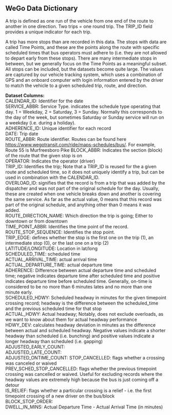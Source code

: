 ## WeGo Data Dictionary

A trip is defined as one run of the vehicle from one end of the route to another in one direction. Two trips = one round trip. The TRIP_ID field provides a unique indicator for each trip.

A trip has more stops than are recorded in this data. The stops with data are called Time Points, and these are the points along the route with specific scheduled times that bus operators must adhere to (i.e. they are not allowed to depart early from these stops). There are many intermediate stops in between, but we generally focus on the Time Points as a meaningful subset. All stops can be included, but the datasets become quite large. The values are captured by our vehicle tracking system, which uses a combination of GPS and an onboard computer with login information entered by the driver to match the vehicle to a given scheduled trip, route, and direction.

**Dataset Columns:**  
CALENDAR_ID: Identifier for the date  
SERVICE_ABBR: Service Type. indicates the schedule type operating that day. 1 = Weekday, 2 = Saturday, 3 = Sunday. Normally this corresponds to the day of the week, but sometimes Saturday or Sunday service will run on a weekday (i.e. during a holiday).  
ADHERENCE_ID: Unique identifier for each record  
DATE: Trip date  
ROUTE_ABBR: Route identifier. Routes can be found here https://www.wegotransit.com/ride/maps-schedules/bus/. For example, Route 55 is Murfreesboro Pike
BLOCK_ABBR: Indicates the section (block) of the route that the given stop is on  
OPERATOR: Indicates the operator (driver)  
TRIP_ID: Identifies the trip; Note that a TRIP_ID is reused for the a given route and scheduled time, so it does not uniquely identify a trip, but can be used in combination with the CALENDAR_ID.  
OVERLOAD_ID: signifies that the record is from a trip that was added by the dispatcher and was not part of the original schedule for the day. Usually, these are created when one vehicle breaks down and another is covering the same service. As far as the actual value, 0 means that this record was part of the original schedule, and anything other than 0 means it was added.  
ROUTE_DIRECTION_NAME: Which direction the trip is going; Either to downtown or from downtown  
TIME_POINT_ABBR: Identifies the time point of the record.  
ROUTE_STOP_SEQUENCE: Identifies the stop point.  
TRIP_EDGE: defines whether the stop is the first one on the trip (1), an intermediate stop (0), or the last one on a trip (2)  
LATITUDE/LONGITUDE: Location in lat/long  
SCHEDULED_TIME: scheduled time  
ACTUAL_ARRIVAL_TIME: actual arrival time  
ACTUAL_DEPARTURE_TIME: actual departure time  
ADHERENCE: Difference between actual departure time and scheduled time; negative indicates departure time after scheduled time and positive indicates departure time before scheduled time. Generally, on-time is considered to be no more than 6 minutes lates and no more than one minute early.  
SCHEDULED_HDWY: Scheduled headway in minutes for the given timepoint crossing record; headway is the difference between the scheduled_time and the previous scheduled time for that stop  
ACTUAL_HDWY: Actual headway; Notably, does not exclude overloads, as we want to know about them for actual headway performance  
HDWY_DEV: calculates headway deviation in minutes as the difference between actual and scheduled headway. Negative values indicate a shorter headway than scheduled (i.e. bunching) and positive values indicate a longer headway than scheduled (i.e. gapping)  
ADJUSTED_EARLY_COUNT: 	
ADJUSTED_LATE_COUNT: 	
ADJUSTED_ONTIME_COUNT: 
STOP_CANCELLED:	flags whether a crossing was canceled or waived  
PREV_SCHED_STOP_CANCELLED: flags whether the previous timepoint crossing was cancelled or waived. Useful for excluding records where the headway values are extremely high because the bus is just coming off a detour  
IS_RELIEF: flags whether a particular crossing is a relief - i.e. the first timepoint crossing of a new driver on the bus/block	  
BLOCK_STOP_ORDER:   
DWELL_IN_MINS: Actual Departure Time - Actual Arrival Time (in minutes)  
